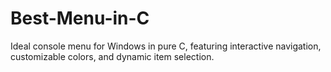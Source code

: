 # Best-Menu-in-C
Ideal console menu for Windows in pure C, featuring interactive navigation, customizable colors, and dynamic item selection.
